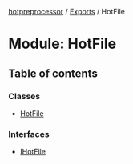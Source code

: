 [hotpreprocessor](../README.md) / [Exports](../modules.md) / HotFile

# Module: HotFile

## Table of contents

### Classes

- [HotFile](../classes/hotfile.hotfile-1.md)

### Interfaces

- [IHotFile](../interfaces/hotfile.ihotfile.md)
